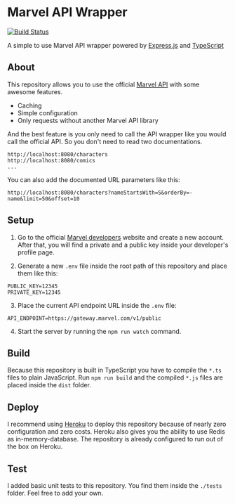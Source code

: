 # Marvel API Wrapper
[![Build Status](https://travis-ci.org/danielsogl/marvel-api-wrapper.svg?branch=master)](https://travis-ci.org/danielsogl/marvel-api-wrapper)

A simple to use Marvel API wrapper powered by [Express.js](http://expressjs.com/de/) and [TypeScript](https://www.typescriptlang.org)

## About

This repository allows you to use the official [Marvel API](https://developer.marvel.com) with some awesome features.

* Caching
* Simple configuration
* Only requests without another Marvel API library

And the best feature is you only need to call the API wrapper like you would call the official API. So you don't need to read two documentations.

```http
http://localhost:8080/characters
http://localhost:8080/comics
...
```

You can also add the documented URL parameters like this:

```http
http://localhost:8080/characters?nameStartsWith=S&orderBy=-name&limit=50&offset=10
```

## Setup

1.  Go to the official [Marvel developers](https://developer.marvel.com) website and create a new account. After that, you will find a private and a public key inside your developer's profile page.

2.  Generate a new `.env` file inside the root path of this repository and place them like this:

```text
PUBLIC_KEY=12345
PRIVATE_KEY=12345
```

3.  Place the current API endpoint URL inside the `.env` file:

```text
API_ENDPOINT=https://gateway.marvel.com/v1/public
```

4.  Start the server by running the `npm run watch` command.

## Build

Because this repository is built in TypeScript you have to compile the `*.ts` files to plain JavaScript.
Run `npm run build` and the compiled `*.js` files are placed inside the `dist` folder.

## Deploy

I recommend using [Heroku](https://www.heroku.com) to deploy this repository because of nearly zero configuration and zero costs. Heroku also gives you the ability to use Redis as in-memory-database. The repository is already configured to run out of the box on Heroku.

## Test

I added basic unit tests to this repository. You find them inside the `./tests` folder. Feel free to add your own.
